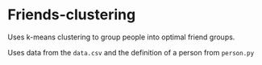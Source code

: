 # Friends-clustering
Uses k-means clustering to group people into optimal friend groups. 

Uses data from the `data.csv` and the definition of a person from `person.py`
